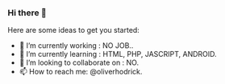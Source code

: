 ### Hi there 👋

Here are some ideas to get you started:

- 🔭 I’m currently working : NO JOB..
- 🌱 I’m currently learning : HTML, PHP, JASCRIPT, ANDROID.
- 👯 I’m looking to collaborate on : NO.
- 📫 How to reach me: @oliverhodrick.

